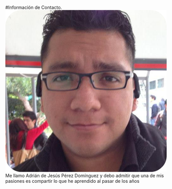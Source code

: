 #Información de Contacto.
![Leyo](Imagenes/yo.png)
Me llamo Adrián de Jesús Pérez Domínguez y debo admitir que una de mis pasiones es compartir lo que he aprendido al pasar de los años